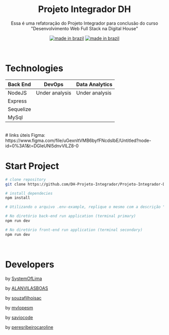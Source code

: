 <div align="center">

# Projeto Integrador DH

<p>Essa é uma refatoração do Projeto Integrador para conclusão do curso "Desenvolvimento Web Full Stack na Digital House"</p>

[![made in brazil](https://img.shields.io/badge/state%20-bulding-009.svg?style=for-the-badge)]() [![made in brazil](https://img.shields.io/badge/made%20in-brazil-008751.svg?style=for-the-badge)](https://www.google.com/maps/place/brazil)

</div>

</br>

# Technologies

<div style="font-size: 1.3rem" align="center">

| Back End  | DevOps         | Data Analytics |
| --------- | -------------- | -------------- |
| NodeJS    | Under analysis | Under analysis |
| Express   |
| Sequelize |
| MySql     |

</div>

</br>
# links úteis
Figma:
https://www.figma.com/file/uGexnltVMB6byfFNcdslbE/Untitled?node-id=0%3A1&t=DGleUNl5dnvVlLZ8-0

# Start Project

```bash
# clone repository
git clone https://github.com/DH-Projeto-Integrador/Projeto-Integrador-DH.git

# install dependecies
npm install

# Utilizando o arquivo .env-example, replique o mesmo com a descrição ".env" e preencha os dados das suas variáveis locais, tanto no back-end quanto no front-end

# No diretório back-end run application (terminal primary)
npm run dev

# No diretório front-end run application (terminal secondary)
npm run dev

```

</br>

# Developers

by [SystemOfLima](https://github.com/SystemOfLima)

by [ALANVILASBOAS](https://github.com/ALANVILASBOAS)

by [souzafilhoisac](https://github.com/souzafilhoisac)

by [mvlopesm](https://github.com/mvlopesm)

by [saviocode](https://github.com/saviocode)

by [peresribeirocaroline](https://github.com/peresribeirocaroline)
